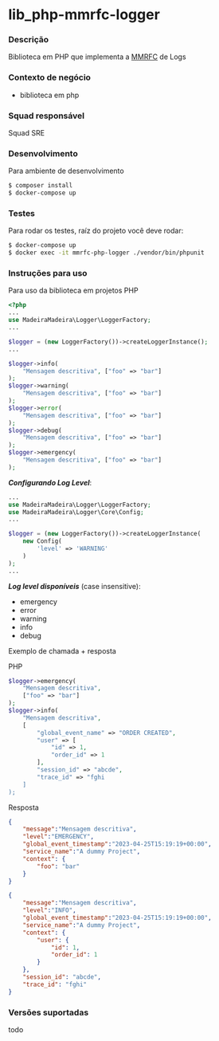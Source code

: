 # lib_php-mmrfc-logger

### Descrição
Biblioteca em PHP que implementa a [MMRFC](https://madeiramadeira.atlassian.net/wiki/spaces/S/pages/2317942893/MMRFC+1+-+Log) de Logs

### Contexto de negócio
- biblioteca em php

### Squad responsável
Squad SRE

### Desenvolvimento
Para ambiente de desenvolvimento

```bash
$ composer install
$ docker-compose up
```

### Testes
Para rodar os testes, raíz do projeto você deve rodar:

```bash
$ docker-compose up
$ docker exec -it mmrfc-php-logger ./vendor/bin/phpunit
```

### Instruções para uso
Para uso da biblioteca em projetos PHP

```php
<?php
...
use MadeiraMadeira\Logger\LoggerFactory;
...

$logger = (new LoggerFactory())->createLoggerInstance();
...

$logger->info(
    "Mensagem descritiva", ["foo" => "bar"]
);
$logger->warning(
    "Mensagem descritiva", ["foo" => "bar"]
);
$logger->error(
    "Mensagem descritiva", ["foo" => "bar"]
);
$logger->debug(
    "Mensagem descritiva", ["foo" => "bar"]
);
$logger->emergency(
    "Mensagem descritiva", ["foo" => "bar"]
);
```

***Configurando Log Level***:

```php
...
use MadeiraMadeira\Logger\LoggerFactory;
use MadeiraMadeira\Logger\Core\Config;
...

$logger = (new LoggerFactory())->createLoggerInstance(
    new Config(
        'level' => 'WARNING'
    )
);
...
```

***Log level disponíveis*** (case insensitive):
- emergency
- error
- warning
- info
- debug




Exemplo de chamada + resposta

PHP
```php
$logger->emergency(
    "Mensagem descritiva", 
    ["foo" => "bar"]
);
$logger->info(
    "Mensagem descritiva",
    [
        "global_event_name" => "ORDER CREATED",
        "user" => [
            "id" => 1,
            "order_id" => 1
        ],
        "session_id" => "abcde",
        "trace_id" => "fghi
    ]
);
```
Resposta
```json
{
    "message":"Mensagem descritiva",
    "level":"EMERGENCY",
    "global_event_timestamp":"2023-04-25T15:19:19+00:00",
    "service_name":"A dummy Project",
    "context": {
        "foo": "bar"
    }
}

{
    "message":"Mensagem descritiva",
    "level":"INFO",
    "global_event_timestamp":"2023-04-25T15:19:19+00:00",
    "service_name":"A dummy Project",
    "context": {
        "user": {
            "id": 1,
            "order_id": 1
        }
    },
    "session_id": "abcde",
    "trace_id": "fghi"
}
```

### Versões suportadas

todo